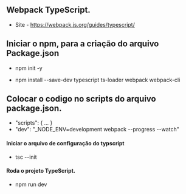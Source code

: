 ## Webpack TypeScript.
- Site - https://webpack.js.org/guides/typescript/

## Iniciar o npm, para a criação do arquivo Package.json
- npm init -y

- npm install --save-dev typescript ts-loader webpack webpack-cli

## Colocar o codigo no scripts do arquivo package.json.
- "scripts": { ... }
- "dev": "_NODE_ENV=development webpack --progress --watch"

#### Iniciar o arquivo de configuração do typscript
- tsc --init

#### Roda o projeto TypeScript.
- npm run dev